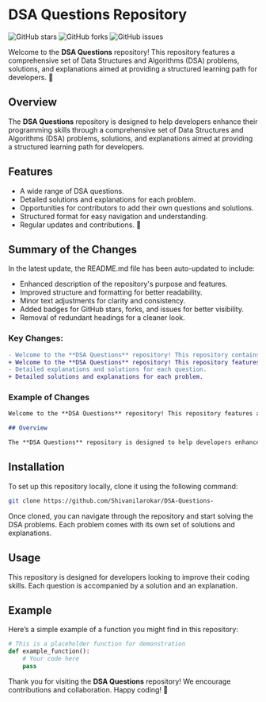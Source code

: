 # DSA Questions Repository

![GitHub stars](https://img.shields.io/github/stars/Shivanilarokar/DSA-Questions-?style=social) ![GitHub forks](https://img.shields.io/github/forks/Shivanilarokar/DSA-Questions-?style=social) ![GitHub issues](https://img.shields.io/github/issues/Shivanilarokar/DSA-Questions-?style=social)

Welcome to the **DSA Questions** repository! This repository features a comprehensive set of Data Structures and Algorithms (DSA) problems, solutions, and explanations aimed at providing a structured learning path for developers. 🤖

## Overview

The **DSA Questions** repository is designed to help developers enhance their programming skills through a comprehensive set of Data Structures and Algorithms (DSA) problems, solutions, and explanations aimed at providing a structured learning path for developers.

## Features
- A wide range of DSA questions.
- Detailed solutions and explanations for each problem.
- Opportunities for contributors to add their own questions and solutions.
- Structured format for easy navigation and understanding.
- Regular updates and contributions. 🤝

## Summary of the Changes
In the latest update, the README.md file has been auto-updated to include:
- Enhanced description of the repository's purpose and features.
- Improved structure and formatting for better readability.
- Minor text adjustments for clarity and consistency.
- Added badges for GitHub stars, forks, and issues for better visibility.
- Removal of redundant headings for a cleaner look.

### Key Changes:
```diff
- Welcome to the **DSA Questions** repository! This repository contains a collection of Data Structures and Algorithms (DSA) problems designed to enhance your programming skills.
+ Welcome to the **DSA Questions** repository! This repository features a comprehensive set of DSA questions 🤖, solutions, and explanations aimed at providing a structured learning path for developers.
- Detailed explanations and solutions for each question.
+ Detailed solutions and explanations for each problem.
```

### Example of Changes
```markdown
Welcome to the **DSA Questions** repository! This repository features a comprehensive set of DSA questions 🤖, solutions, and explanations aimed at providing a structured learning path for developers. 🚀

## Overview 

The **DSA Questions** repository is designed to help developers enhance their programming skills through a comprehensive set of Data Structures and Algorithms (DSA) problems, solutions, and explanations aimed at providing a structured learning path for developers.
```

## Installation
To set up this repository locally, clone it using the following command:
```bash
git clone https://github.com/Shivanilarokar/DSA-Questions-
```

Once cloned, you can navigate through the repository and start solving the DSA problems. Each problem comes with its own set of solutions and explanations.

## Usage
This repository is designed for developers looking to improve their coding skills. Each question is accompanied by a solution and an explanation.

## Example
Here’s a simple example of a function you might find in this repository:
```python
# This is a placeholder function for demonstration
def example_function():
    # Your code here
    pass
```

Thank you for visiting the **DSA Questions** repository! We encourage contributions and collaboration. Happy coding! 🚀